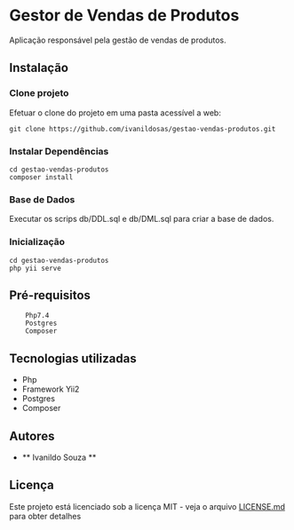 # Gestor de Vendas de Produtos
Aplicação responsável pela gestão de vendas de produtos.

## Instalação

### Clone projeto
Efetuar o clone do projeto em uma pasta acessível a web:
```console
git clone https://github.com/ivanildosas/gestao-vendas-produtos.git
```

### Instalar Dependências
```console
cd gestao-vendas-produtos
composer install
```

### Base de Dados
Executar os scrips db/DDL.sql e db/DML.sql para criar a base de dados.

### Inicialização 
```console
cd gestao-vendas-produtos
php yii serve
```

## Pré-requisitos
```
    Php7.4
    Postgres
    Composer
```

## Tecnologias utilizadas
* Php
* Framework Yii2
* Postgres
* Composer

## Autores
* ** Ivanildo Souza **

## Licença
Este projeto está licenciado sob a licença MIT - veja o arquivo [LICENSE.md](LICENSE.md) para obter detalhes

